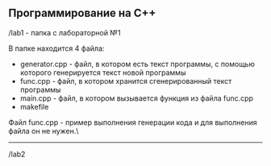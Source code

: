 Программирование на C++
-----

/lab1 - папка с лабораторной №1

В папке находится 4 файла:

 - generator.cpp - файл, в котором есть текст программы, с помощью которого генерируется текст новой программы
 - func.cpp - файл, в котором хранится сгенерированный текст программы
 - main.cpp - файл, в котором вызывается функция из файла func.cpp
 - makefile

Файл func.cpp - пример выполнения генерации кода и для выполнения файла он не нужен.\

-----

/lab2
